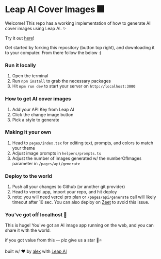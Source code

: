 # Leap AI Cover Images 🎆

Welcome! This repo has a working implementation of how to generate AI cover images using Leap AI. ✨

Try it out [here](https://ai-cover-images.vercel.app/)!

Get started by forking this repository (button top right), and downloading it to your computer. From there follow the below :)

### Run it locally

1. Open the terminal
2. Run `npm install` to grab the necessary packages
3. Hit `npm run dev` to start your server on `http://localhost:3000`

### How to get AI cover images

1. Add your API Key from Leap AI
2. Click the change image button
3. Pick a style to generate

### Making it your own

1. Head to `pages/index.tsx` for editing text, prompts, and colors to match your theme
2. Adjust image prompts in `helpers/prompts.ts`
3. Adjust the number of images generated w/ the numberOfImages parameter in `/pages/api/generate`

### Deploy to the world

1. Push all your changes to Github (or another git provider)
2. Head to vercel.app, import your repo, and hit deploy
3. note: you will need vercel pro plan or `/pages/api/generate` call will likely timeout after 10 sec. You can also deploy on [Zeet](https://zeet.co/) to avoid this issue.

### You've got off localhost 👏

This is huge! You've got an AI image app running on the web, and you can share it with the world.

if you got value from this -- plz give us a star 🙂⭐

built w/ ❤️ by [alex](https://twitter.com/thealexshaq) with [Leap AI](https://tryleap.ai)
